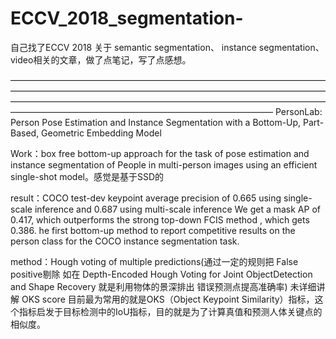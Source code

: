 # ECCV_2018_segmentation-
自己找了ECCV 2018 关于 semantic segmentation、 instance segmentation、video相关的文章，做了点笔记，写了点感想。

——————————————————————————————————————————————————————————————————————————————————————————————————————————————————————————————————————————
PersonLab: Person Pose Estimation and Instance Segmentation with a Bottom-Up, Part-Based, Geometric Embedding Model

Work：box free bottom-up approach for the task of pose estimation and instance segmentation of
People in multi-person images using an efficient single-shot model。感觉是基于SSD的

result：COCO test-dev keypoint average precision of 0.665 using single-scale inference and 0.687 using multi-scale inference    We get a mask AP of 0.417, which outperforms the strong top-down FCIS method , which gets 0.386. he first bottom-up method to report competitive results on the person class for the COCO instance segmentation task.
 
method：Hough voting of multiple predictions(通过一定的规则把 False positive剔除 如在 Depth-Encoded Hough Voting for Joint ObjectDetection and Shape Recovery 就是利用物体的景深排出 错误预测点提高准确率) 未详细讲解
OKS score  目前最为常用的就是OKS（Object Keypoint Similarity）指标，这个指标启发于目标检测中的IoU指标，目的就是为了计算真值和预测人体关键点的相似度。
